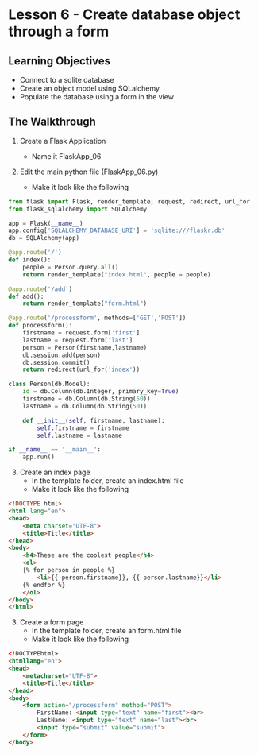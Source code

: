 # Lesson 6 - Create database object through a form

## Learning Objectives
* Connect to a sqlite database
* Create an object model using SQLalchemy
* Populate the database using a form in the view

## The Walkthrough
1. Create a Flask Application
	* Name it FlaskApp_06

2. Edit the main python file (FlaskApp_06.py)
	* Make it look like the following

```python
from flask import Flask, render_template, request, redirect, url_for
from flask_sqlalchemy import SQLAlchemy

app = Flask(__name__)
app.config['SQLALCHEMY_DATABASE_URI'] = 'sqlite:///flaskr.db'
db = SQLAlchemy(app)

@app.route('/')
def index():
    people = Person.query.all()
    return render_template("index.html", people = people)

@app.route('/add')
def add():
    return render_template("form.html")

@app.route('/processform', methods=['GET','POST'])
def processform():
    firstname = request.form['first']
    lastname = request.form['last']
    person = Person(firstname,lastname)
    db.session.add(person)
    db.session.commit()
    return redirect(url_for('index'))

class Person(db.Model):
    id = db.Column(db.Integer, primary_key=True)
    firstname = db.Column(db.String(50))
    lastname = db.Column(db.String(50))

    def __init__(self, firstname, lastname):
        self.firstname = firstname
        self.lastname = lastname

if __name__ == '__main__':
    app.run()
```

3. Create an index page
	* In the template folder, create an index.html file
	* Make it look like the following

```html
<!DOCTYPE html>
<html lang="en">
<head>
    <meta charset="UTF-8">
    <title>Title</title>
</head>
<body>
    <h4>These are the coolest people</h4>
    <ol>
    {% for person in people %}
        <li>{{ person.firstname}}, {{ person.lastname}}</li>
    {% endfor %}
    </ol>
</body>
</html>
```

3. Create a form page
	* In the template folder, create an form.html file
	* Make it look like the following

```html
<!DOCTYPEhtml>
<htmllang="en">
<head>
    <metacharset="UTF-8">
    <title>Title</title>
</head>
<body>
    <form action="/processform" method="POST">
        FirstName: <input type="text" name="first"><br>
        LastName: <input type="text" name="last"><br>
        <input type="submit" value="submit">
    </form>
</body>
```